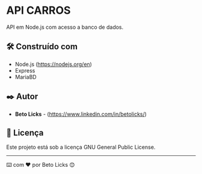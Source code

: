 # API CARROS

API em Node.js com acesso a banco de dados.

## 🛠️ Construído com

* Node.js (https://nodejs.org/en) 
* Express
* MariaBD

## ✒️ Autor

* **Beto Licks** - (https://www.linkedin.com/in/betolicks/)

## 📄 Licença

Este projeto está sob a licença GNU General Public License.

---
⌨️ com ❤️ por Beto Licks 😊
